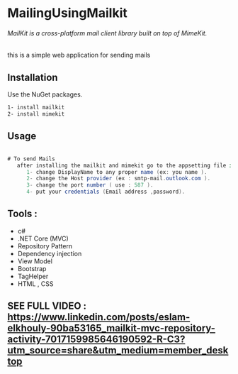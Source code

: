 # MailingUsingMailkit
###### MailKit is a cross-platform mail client library built on top of MimeKit.
this is a simple web application for sending mails

## Installation

Use the NuGet packages.

```bash
1- install mailkit
2- install mimekit
```

## Usage

```c#

# To send Mails
   after installing the mailkit and mimekit go to the appsetting file in the mailsetting object :
      1- change DisplayName to any proper name (ex: you name ).
      2- change the Host provider (ex : smtp-mail.outlook.com ).
      3- change the port number ( use : 587 ).
      4- put your credentials (Email address ,password).

```

## Tools :       
* c#
* .NET Core (MVC)
* Repository Pattern
* Dependency injection
* View Model
* Bootstrap
* TagHelper
* HTML , CSS
## SEE FULL VIDEO : https://www.linkedin.com/posts/eslam-elkhouly-90ba53165_mailkit-mvc-repository-activity-7017159985646190592-R-C3?utm_source=share&utm_medium=member_desktop
